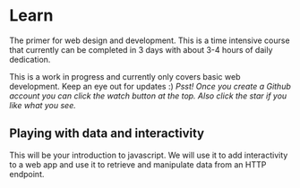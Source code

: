 # Learn
The primer for web design and development. This is a time intensive course that currently can be completed in 3 days with about 3-4 hours of daily dedication.

This is a work in progress and currently only covers basic web development. Keep an eye out for updates :) *Psst! Once you create a Github account you can click the watch button at the top. Also click the star if you like what you see.*

<!-- Each lesson will specify what tabs should be open and approximately how long it will take. -->










## Playing with data and interactivity
This will be your introduction to javascript. We will use it to add interactivity to a web app and use it to retrieve and manipulate data from an HTTP endpoint.
  

<!-- ## Versioning

## Development Environment -->
